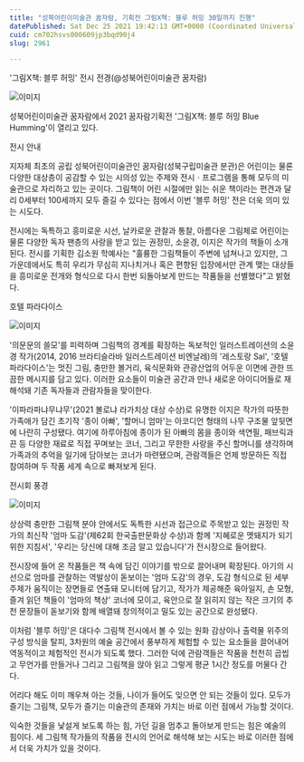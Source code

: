 ```yaml
---
title: "성북어린이미술관 꿈자람, 기획전 그림X책: 블루 허밍 30일까지 진행"
datePublished: Sat Dec 25 2021 19:42:13 GMT+0000 (Coordinated Universal Time)
cuid: cm702hsvs000609jp3bqd90j4
slug: 2961

---
```



'그림X책: 블루 허밍' 전시 전경(@성북어린이미술관 꿈자람)

![이미지](https://cdn.hashnode.com/res/hashnode/image/upload/v1739253271491/a8fbb0f2-2fdf-444f-8f87-b283bd40cf3b.jpeg)

성북어린이미술관 꿈자람에서 2021 꿈자람기획전 '그림X책: 블루 허밍 Blue Humming'이 열리고 있다.

전시 안내

지자체 최초의 공립 성북어린이미술관인 꿈자람(성북구립미술관 분관)은 어린이는 물론 다양한 대상층이 공감할 수 있는 시의성 있는 주제와 전시ㆍ프로그램을 통해 모두의 미술관으로 자리하고 있는 곳이다. 그림책이 어린 시절에만 읽는 쉬운 책이라는 편견과 달리 0세부터 100세까지 모두 즐길 수 있다는 점에서 이번 '블루 허밍' 전은 더욱 의미 있는 시도다.

전시에는 독특하고 흥미로운 시선, 날카로운 관찰과 통찰, 아름다운 그림체로 어린이는 물론 다양한 독자 팬층의 사랑을 받고 있는 권정민, 소윤경, 이지은 작가의 책들이 소개된다. 전시를 기획한 김소원 학예사는 "훌륭한 그림책들이 주변에 넘쳐나고 있지만, 그 가운데에서도 특히 우리가 무심히 지나치거나 혹은 편향된 입장에서만 관계 맺는 대상들을 흥미로운 전개와 형식으로 다시 한번 되돌아보게 만드는 작품들을 선별했다"고 밝혔다.

호텔 파라다이스

![이미지](https://cdn.hashnode.com/res/hashnode/image/upload/v1739253273127/b9e00a94-48ee-48a0-828c-920baf885fa3.jpeg)

'의문문의 쓸모'를 피력하며 그림책의 경계를 확장하는 독보적인 일러스트레이션의 소윤경 작가(2014, 2016 브라티슬라바 일러스트레이션 비엔날레)의 '레스토랑 Sal', '호텔 파라다이스'는 멋진 그림, 충만한 볼거리, 육식문화와 관광산업의 어두운 이면에 관한 뜨끔한 메시지를 담고 있다. 이러한 요소들이 미술관 공간과 만나 새로운 아이디어들로 재해석돼 기존 독자들과 관람자들을 맞이한다.

'이파라파냐무냐무'(2021 볼로냐 라가치상 대상 수상)로 유명한 이지은 작가의 따뜻한 가족애가 담긴 초기작 '종이 아빠', '할머니 엄마'는 아코디언 형태의 나무 구조물 앞뒷면에 나란히 구성됐다. 여기에 하루아침에 종이가 된 아빠의 몸을 종이와 색연필, 패브릭과 끈 등 다양한 재료로 직접 꾸며보는 코너, 그리고 무한한 사랑을 주신 할머니를 생각하며 가족과의 추억을 일기에 담아보는 코너가 마련됐으며, 관람객들은 언제 방문하든 직접 참여하며 두 작품 세계 속으로 빠져보게 된다.

전시회 풍경

![이미지](https://cdn.hashnode.com/res/hashnode/image/upload/v1739253274916/fb71a4ae-2530-4c92-8d0b-55a74113caf8.jpeg)

상상력 충만한 그림책 분야 안에서도 독특한 시선과 접근으로 주목받고 있는 권정민 작가의 최신작 '엄마 도감'(제62회 한국출판문화상 수상)과 함께 '지혜로운 멧돼지가 되기 위한 지침서', '우리는 당신에 대해 조금 알고 있습니다'가 전시장으로 들어왔다.

전시장에 들어 온 작품들은 책 속에 담긴 이야기를 밖으로 끌어내며 확장된다. 아기의 시선으로 엄마를 관찰하는 역발상이 돋보이는 '엄마 도감'의 경우, 도감 형식으로 된 세부 주제가 움직이는 장면들로 연출돼 모니터에 담기고, 작가가 제공해준 육아일지, 손 모형, 즐겨 읽던 책들이 '엄마의 책상' 코너에 모이고, 육안으로 잘 읽히지 않는 작은 크기의 추천 문장들이 돋보기와 함께 배열돼 창의적이고 밀도 있는 공간으로 완성됐다.

이처럼 '블루 허밍'은 대다수 그림책 전시에서 볼 수 있는 원화 감상이나 출력물 위주의 구성 방식을 탈피, 3차원의 예술 공간에서 풍부하게 체험할 수 있는 요소들을 끌어내어 역동적이고 체험적인 전시가 되도록 했다. 그러한 덕에 관람객들은 작품을 천천히 곱씹고 무언가를 만들거나 그리고 그림책을 앉아 읽고 그렇게 평균 1시간 정도를 머물다 간다.

어리다 해도 이미 깨우쳐 아는 것들, 나이가 들어도 잊으면 안 되는 것들이 있다. 모두가 즐기는 그림책, 모두가 즐기는 미술관의 존재와 가치는 바로 이런 점에서 가능할 것이다.

익숙한 것들을 낯설게 보도록 하는 힘, 가던 길을 멈추고 돌아보게 만드는 힘은 예술의 힘이다. 세 그림책 작가들의 작품을 전시의 언어로 해석해 보는 시도는 바로 이러한 점에서 더욱 가치가 있을 것이다.